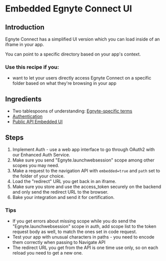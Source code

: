 # Embedded Egnyte Connect UI

## Introduction

Egnyte Connect has a simplified UI version which you can load inside of an iframe in your app.

You can point to a specific directory based on your app's context.

### Use this recipe if you:
- want to let your users directly access Egnyte Connect on a specific folder based on what they're browsing in your app

## Ingredients

- Two tablespoons of understanding: [Egnyte-specific terms](definitions.md)
- [Authentication](auth.md)
- [Public API Embedded UI](https://developers.egnyte.com/docs/read/Embedded_UI_API)


## Steps

1. Implement Auth - use a web app interface to go through OAuth2 with our Enhanced Auth Service. 
1. Make sure you send "Egnyte.launchwebsession" scope among other scopes you may need. 
1. Make a request to the navigation API with `embedded=true` and `path` set to the folder of your choice.
1. Load the "redirect" URL you get back in an iframe.
1. Make sure you store and use the access_token securely on the backend and only send the redirect URL to the browser.
1. Bake your integration and send it for certification.

### Tips

- If you get errors about missing scope while you do send the "Egnyte.launchwebsession" scope in auth, add scope list to the token request body as well, to match the ones set in code request.
- Test your app with unusual characters in paths - you need to encode them correctly when passing to Navigate API
- The redirect URL you get from the API is one time use only, so on each reload you need to get a new one.